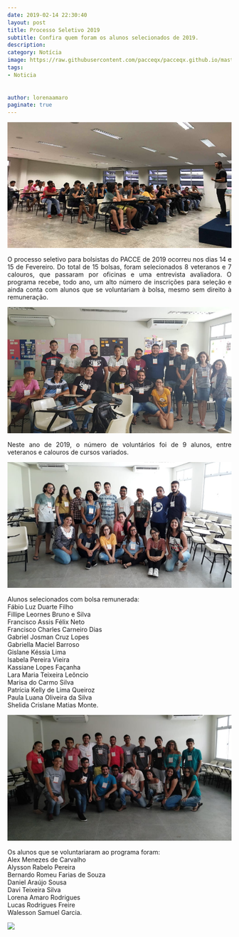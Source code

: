 ```yaml
---
date: 2019-02-14 22:30:40
layout: post
title: Processo Seletivo 2019
subtitle: Confira quem foram os alunos selecionados de 2019.
description: 
category: Notícia
image: https://raw.githubusercontent.com/pacceqx/pacceqx.github.io/master/assets/pic/2019-02-14/capa.png
tags:
- Noticia


author: lorenaamaro
paginate: true
---
```


![](https://raw.githubusercontent.com/pacceqx/pacceqx.github.io/master/assets/pic/2019-02-14/img1.png)

<p style="text-align: justify">
O processo seletivo para bolsistas do PACCE de 2019 ocorreu nos dias 14 e 15 de Fevereiro. Do total de 15 bolsas, foram selecionados 8 veteranos e 7 calouros, que passaram por oficinas e uma entrevista avaliadora. O programa recebe, todo ano, um alto número de inscrições para seleção e ainda conta com alunos que se voluntariam à bolsa, mesmo sem direito à remuneração.
</p>

![](https://raw.githubusercontent.com/pacceqx/pacceqx.github.io/master/assets/pic/2019-02-14/img2.png)

<p style="text-align: justify">
Neste ano de 2019, o número de voluntários foi de 9 alunos, entre veteranos e calouros de cursos variados.
</p>

![](https://raw.githubusercontent.com/pacceqx/pacceqx.github.io/master/assets/pic/2019-02-14/img3.png)

<p style="text-align: justify">
Alunos selecionados com bolsa remunerada:<br>
Fábio Luz Duarte Filho <br>
Fillipe Leornes Bruno e Silva <br>
Francisco Assis Félix Neto <br>
Francisco Charles Carneiro Dias <br>
Gabriel Josman Cruz Lopes <br>
Gabriella Maciel Barroso <br>
Gislane Késsia Lima <br>
Isabela Pereira Vieira <br>
Kassiane Lopes Façanha <br>
Lara Maria Teixeira Leôncio <br>
Marisa do Carmo Silva <br>
Patrícia Kelly de Lima Queiroz <br>
Paula Luana Oliveira da Silva <br>
Shelida Crislane Matias Monte.
</p>

![](https://raw.githubusercontent.com/pacceqx/pacceqx.github.io/master/assets/pic/2019-02-14/img4.png)

<p style="text-align: justify">
Os alunos que se voluntariaram ao programa foram:<br>
Alex Menezes de Carvalho<br>
Alysson Rabelo Pereira <br>
Bernardo Romeu Farias de Souza <br>
Daniel Araújo Sousa <br>
Davi Teixeira Silva<br>
Lorena Amaro Rodrigues<br>
Lucas Rodrigues Freire <br>
Walesson Samuel Garcia.
</p>

![](https://raw.githubusercontent.com/pacceqx/pacceqx.github.io/master/assets/pic/2019-02-14/img5.png)
